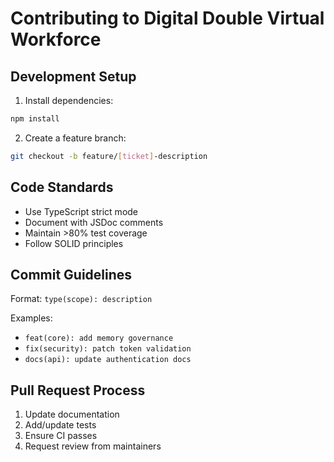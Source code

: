# Contributing to Digital Double Virtual Workforce

## Development Setup

1. Install dependencies:
```bash
npm install
```

2. Create a feature branch:
```bash
git checkout -b feature/[ticket]-description
```

## Code Standards

- Use TypeScript strict mode
- Document with JSDoc comments
- Maintain >80% test coverage
- Follow SOLID principles

## Commit Guidelines

Format: `type(scope): description`

Examples:
- `feat(core): add memory governance`
- `fix(security): patch token validation`
- `docs(api): update authentication docs`

## Pull Request Process

1. Update documentation
2. Add/update tests
3. Ensure CI passes
4. Request review from maintainers
